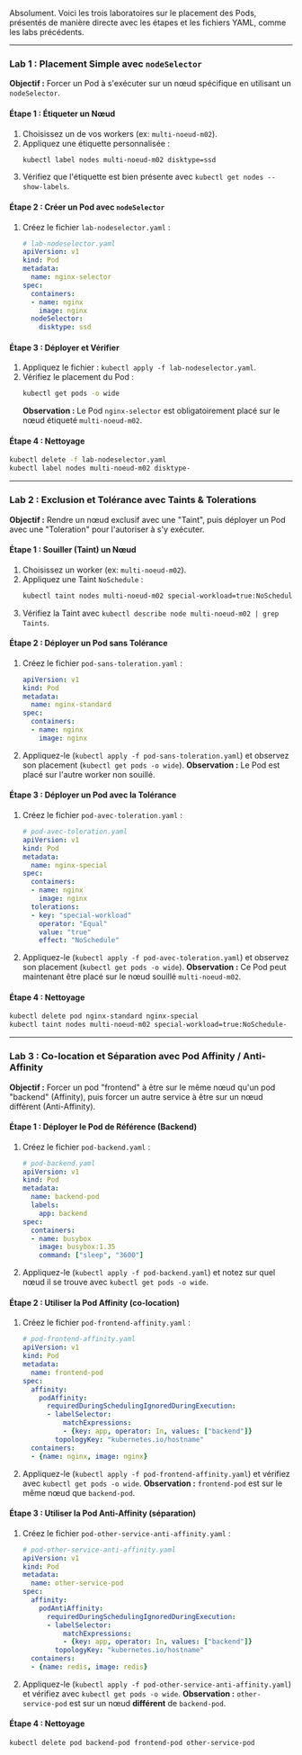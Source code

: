 Absolument. Voici les trois laboratoires sur le placement des Pods, présentés de manière directe avec les étapes et les fichiers YAML, comme les labs précédents.

-----

### **Lab 1 : Placement Simple avec `nodeSelector`**

**Objectif :** Forcer un Pod à s'exécuter sur un nœud spécifique en utilisant un `nodeSelector`.

#### Étape 1 : Étiqueter un Nœud

1.  Choisissez un de vos workers (ex: `multi-noeud-m02`).
2.  Appliquez une étiquette personnalisée :
    ```bash
    kubectl label nodes multi-noeud-m02 disktype=ssd
    ```
3.  Vérifiez que l'étiquette est bien présente avec `kubectl get nodes --show-labels`.

#### Étape 2 : Créer un Pod avec `nodeSelector`

1.  Créez le fichier `lab-nodeselector.yaml` :
    ```yaml
    # lab-nodeselector.yaml
    apiVersion: v1
    kind: Pod
    metadata:
      name: nginx-selector
    spec:
      containers:
      - name: nginx
        image: nginx
      nodeSelector:
        disktype: ssd
    ```

#### Étape 3 : Déployer et Vérifier

1.  Appliquez le fichier : `kubectl apply -f lab-nodeselector.yaml`.
2.  Vérifiez le placement du Pod :
    ```bash
    kubectl get pods -o wide
    ```
    **Observation :** Le Pod `nginx-selector` est obligatoirement placé sur le nœud étiqueté `multi-noeud-m02`.

#### Étape 4 : Nettoyage

```bash
kubectl delete -f lab-nodeselector.yaml
kubectl label nodes multi-noeud-m02 disktype-
```

-----

### **Lab 2 : Exclusion et Tolérance avec Taints & Tolerations**

**Objectif :** Rendre un nœud exclusif avec une "Taint", puis déployer un Pod avec une "Toleration" pour l'autoriser à s'y exécuter.

#### Étape 1 : Souiller (Taint) un Nœud

1.  Choisissez un worker (ex: `multi-noeud-m02`).
2.  Appliquez une Taint `NoSchedule` :
    ```bash
    kubectl taint nodes multi-noeud-m02 special-workload=true:NoSchedule
    ```
3.  Vérifiez la Taint avec `kubectl describe node multi-noeud-m02 | grep Taints`.

#### Étape 2 : Déployer un Pod sans Tolérance

1.  Créez le fichier `pod-sans-toleration.yaml` :
    ```yaml
    apiVersion: v1
    kind: Pod
    metadata:
      name: nginx-standard
    spec:
      containers:
      - name: nginx
        image: nginx
    ```
2.  Appliquez-le (`kubectl apply -f pod-sans-toleration.yaml`) et observez son placement (`kubectl get pods -o wide`).
    **Observation :** Le Pod est placé sur l'autre worker non souillé.

#### Étape 3 : Déployer un Pod avec la Tolérance

1.  Créez le fichier `pod-avec-toleration.yaml` :
    ```yaml
    # pod-avec-toleration.yaml
    apiVersion: v1
    kind: Pod
    metadata:
      name: nginx-special
    spec:
      containers:
      - name: nginx
        image: nginx
      tolerations:
      - key: "special-workload"
        operator: "Equal"
        value: "true"
        effect: "NoSchedule"
    ```
2.  Appliquez-le (`kubectl apply -f pod-avec-toleration.yaml`) et observez son placement (`kubectl get pods -o wide`).
    **Observation :** Ce Pod peut maintenant être placé sur le nœud souillé `multi-noeud-m02`.

#### Étape 4 : Nettoyage

```bash
kubectl delete pod nginx-standard nginx-special
kubectl taint nodes multi-noeud-m02 special-workload=true:NoSchedule-
```

-----

### **Lab 3 : Co-location et Séparation avec Pod Affinity / Anti-Affinity**

**Objectif :** Forcer un pod "frontend" à être sur le même nœud qu'un pod "backend" (Affinity), puis forcer un autre service à être sur un nœud différent (Anti-Affinity).

#### Étape 1 : Déployer le Pod de Référence (Backend)

1.  Créez le fichier `pod-backend.yaml` :
    ```yaml
    # pod-backend.yaml
    apiVersion: v1
    kind: Pod
    metadata:
      name: backend-pod
      labels:
        app: backend
    spec:
      containers:
      - name: busybox
        image: busybox:1.35
        command: ["sleep", "3600"]
    ```
2.  Appliquez-le (`kubectl apply -f pod-backend.yaml`) et notez sur quel nœud il se trouve avec `kubectl get pods -o wide`.

#### Étape 2 : Utiliser la Pod Affinity (co-location)

1.  Créez le fichier `pod-frontend-affinity.yaml` :
    ```yaml
    # pod-frontend-affinity.yaml
    apiVersion: v1
    kind: Pod
    metadata:
      name: frontend-pod
    spec:
      affinity:
        podAffinity:
          requiredDuringSchedulingIgnoredDuringExecution:
          - labelSelector:
              matchExpressions:
              - {key: app, operator: In, values: ["backend"]}
            topologyKey: "kubernetes.io/hostname"
      containers:
      - {name: nginx, image: nginx}
    ```
2.  Appliquez-le (`kubectl apply -f pod-frontend-affinity.yaml`) et vérifiez avec `kubectl get pods -o wide`.
    **Observation :** `frontend-pod` est sur le même nœud que `backend-pod`.

#### Étape 3 : Utiliser la Pod Anti-Affinity (séparation)

1.  Créez le fichier `pod-other-service-anti-affinity.yaml` :
    ```yaml
    # pod-other-service-anti-affinity.yaml
    apiVersion: v1
    kind: Pod
    metadata:
      name: other-service-pod
    spec:
      affinity:
        podAntiAffinity:
          requiredDuringSchedulingIgnoredDuringExecution:
          - labelSelector:
              matchExpressions:
              - {key: app, operator: In, values: ["backend"]}
            topologyKey: "kubernetes.io/hostname"
      containers:
      - {name: redis, image: redis}
    ```
2.  Appliquez-le (`kubectl apply -f pod-other-service-anti-affinity.yaml`) et vérifiez avec `kubectl get pods -o wide`.
    **Observation :** `other-service-pod` est sur un nœud **différent** de `backend-pod`.

#### Étape 4 : Nettoyage

```bash
kubectl delete pod backend-pod frontend-pod other-service-pod
```
